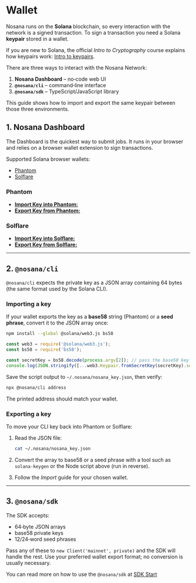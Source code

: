 # Wallet

Nosana runs on the **Solana** blockchain, so every interaction with the network is a signed transaction. To sign a transaction you need a Solana **keypair** stored in a wallet.

If you are new to Solana, the official _Intro to Cryptography_ course explains how keypairs work: [Intro to keypairs](https://solana.com/developers/courses/intro-to-solana/intro-to-cryptography).

There are three ways to interact with the Nosana Network:

1. **Nosana Dashboard** – no‑code web UI
2. **`@nosana/cli`** – command‑line interface
3. **`@nosana/sdk`** – TypeScript/JavaScript library

This guide shows how to import and export the same keypair between those three environments.

## 1. Nosana Dashboard

The Dashboard is the quickest way to submit jobs. It runs in your browser and relies on a browser wallet extension to sign transactions.

Supported Solana browser wallets:

- [Phantom](https://phantom.com/)
- [Solflare](https://www.solflare.com/)

### Phantom

- [**Import Key into Phantom:**](https://help.phantom.com/hc/en-us/articles/15079894392851-Importing-an-existing-wallet-into-Phantom)
- [**Export Key from Phantom:**](https://help.phantom.com/hc/en-us/articles/28355165637011-How-to-export-your-private-key)

### Solflare

- [**Import Key into Solflare:**](https://docs.solflare.com/solflare/onboarding/web-app-and-extension/import-any-solana-wallet)
- [**Export Key from Solflare:**](https://help.solflare.com/en/articles/9081347-export-recovery-phrase-or-private-key-web-extension)

---

## 2. `@nosana/cli`

`@nosana/cli` expects the private key as a JSON array containing 64 bytes (the same format used by the Solana CLI).

### Importing a key

If your wallet exports the key as a **base58** string (Phantom) or a **seed phrase**, convert it to the JSON array once:

```bash
npm install --global @solana/web3.js bs58
```

```js
const web3 = require('@solana/web3.js');
const bs58 = require('bs58');

const secretKey = bs58.decode(process.argv[2]); // pass the base58 key as first arg
console.log(JSON.stringify([...web3.Keypair.fromSecretKey(secretKey).secretKey]));
```

Save the script output to `~/.nosana/nosana_key.json`, then verify:

```bash
npx @nosana/cli address
```

The printed address should match your wallet.

### Exporting a key

To move your CLI key back into Phantom or Solflare:

1. Read the JSON file:

   ```bash
   cat ~/.nosana/nosana_key.json
   ```

2. Convert the array to base58 or a seed phrase with a tool such as `solana-keygen` or the Node script above (run in reverse).
3. Follow the _Import_ guide for your chosen wallet.

---

## 3. `@nosana/sdk`

The SDK accepts:

- 64‑byte JSON arrays
- base58 private keys
- 12/24‑word seed phrases

Pass any of these to `new Client('mainnet', private)` and the SDK will handle the rest. Use your preferred wallet export format; no conversion is usually necessary.

You can read more on how to use the `@nosana/sdk` at [SDK Start](../sdk/sdk_start.md)
